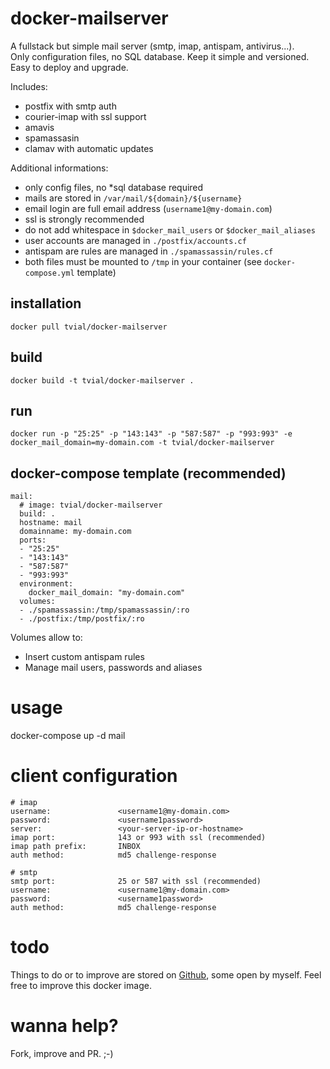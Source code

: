 # docker-mailserver

A fullstack but simple mail server (smtp, imap, antispam, antivirus...).  
Only configuration files, no SQL database. Keep it simple and versioned.  
Easy to deploy and upgrade.  

Includes:

- postfix with smtp auth
- courier-imap with ssl support
- amavis
- spamassasin
- clamav with automatic updates

Additional informations:

- only config files, no *sql database required
- mails are stored in `/var/mail/${domain}/${username}`
- email login are full email address (`username1@my-domain.com`)
- ssl is strongly recommended
- do not add whitespace in `$docker_mail_users` or `$docker_mail_aliases`
- user accounts are managed in `./postfix/accounts.cf`
- antispam are rules are managed in `./spamassassin/rules.cf`
- both files must be mounted to `/tmp` in your container (see `docker-compose.yml` template)

## installation

	docker pull tvial/docker-mailserver

## build

	docker build -t tvial/docker-mailserver .

## run

	docker run -p "25:25" -p "143:143" -p "587:587" -p "993:993" -e docker_mail_domain=my-domain.com -t tvial/docker-mailserver

## docker-compose template (recommended)

	mail:
	  # image: tvial/docker-mailserver
	  build: .
	  hostname: mail
	  domainname: my-domain.com
	  ports:
	  - "25:25"
	  - "143:143"
	  - "587:587"
	  - "993:993"
	  environment:
	    docker_mail_domain: "my-domain.com"
	  volumes:
	  - ./spamassassin:/tmp/spamassassin/:ro
	  - ./postfix:/tmp/postfix/:ro

Volumes allow to:

- Insert custom antispam rules
- Manage mail users, passwords and aliases

# usage
docker-compose up -d mail

# client configuration

	# imap
	username:  				<username1@my-domain.com>
	password:  				<username1password>
	server:    				<your-server-ip-or-hostname>
	imap port: 				143 or 993 with ssl (recommended)
	imap path prefix:		INBOX
	auth method:			md5 challenge-response

	# smtp
	smtp port:				25 or 587 with ssl (recommended)
	username:  				<username1@my-domain.com>
	password:  				<username1password>
	auth method:			md5 challenge-response

# todo

Things to do or to improve are stored on [Github](https://github.com/tomav/docker-mailserver/issues), some open by myself.
Feel free to improve this docker image.

# wanna help?

Fork, improve and PR. ;-)
